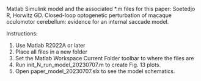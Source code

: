 Matlab Simulink model and the associated *.m files for this paper:
Soetedjo R, Horwitz GD. Closed-loop optogenetic perturbation of macaque oculomotor cerebellum: evidence for an internal saccade model. 

Instructions:
1. Use Matlab R2022A or later
2. Place all files in a new folder
3. Set the Matlab Workspace Current Folder toolbar to where the files are
4. Run init_N_run_model_20230707.m to create Fig. 13 plots.
5. Open paper_model_20230707.slx to see the model schematics.
